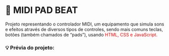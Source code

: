 # :musical_keyboard: MIDI PAD BEAT

Projeto representando o controlador MIDI, um equipamento que simula sons e efeitos através de diversos tipos de controles, sendo mais comuns teclas, botões (também chamados de “pads”), usando <font color="red"> HTML, CSS e JavaScript. </font>

###  :bulb: Prévia do projeto:

